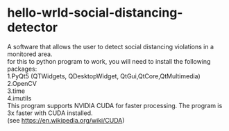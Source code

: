 # hello-wrld-social-distancing-detector
A software that allows the user to detect social distancing violations in a monitored area.<br>
for this to python program to work, you will need to install the following packages:<br>
1.PyQt5 (QTWidgets, QDesktopWidget, QtGui,QtCore,QtMultimedia)<br>
2.OpenCV<br>
3.time<br>
4.imutils<br>
This program supports NVIDIA CUDA for faster processing. The program is 3x faster with CUDA installed.<br> (see https://en.wikipedia.org/wiki/CUDA)<br>
